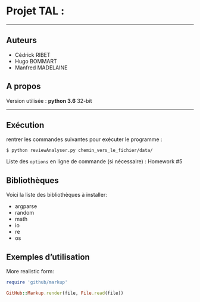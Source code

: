 # Projet TAL : 

-----

## Auteurs
* Cédrick RIBET
* Hugo BOMMART
* Manfred MADELAINE

## A propos
Version utilisée : **python 3.6** 32-bit

-----

## Exécution
rentrer les commandes suivantes pour exécuter le programme :
```
$ python reviewAnalyser.py chemin_vers_le_fichier/data/
```
Liste des `options` en ligne de commande (si nécessaire) : 
Homework #5

## Bibliothèques 
Voici la liste des bibliothèques à installer:
* argparse
* random
* math
* io
* re
* os

## Exemples d’utilisation

More realistic form:

```ruby
require 'github/markup'

GitHub::Markup.render(file, File.read(file))
```
